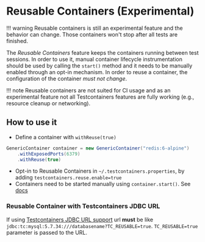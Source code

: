 # Reusable Containers (Experimental)

!!! warning 
    Reusable containers is still an experimental feature and the behavior can change.
    Those containers won't stop after all tests are finished.

The *Reusable Containers* feature keeps the containers running between test sessions. In order
to use it, manual container lifecycle instrumentation should be used by calling the `start()` method
and it needs to be manually enabled through an opt-in mechanism. In order to reuse a container, the
configuration of the container *must not change*.

!!! note
    Reusable containers are not suited for CI usage and as an experimental feature
    not all Testcontainers features are fully working (e.g., resource cleanup
    or networking).

## How to use it

* Define a container with `withReuse(true)`

```java
GenericContainer container = new GenericContainer("redis:6-alpine")
    .withExposedPorts(6379)
    .withReuse(true)
```

* Opt-in to Reusable Containers in `~/.testcontainers.properties`, by adding `testcontainers.reuse.enable=true`
* Containers need to be started manually using `container.start()`. See [docs](../../test_framework_integration/manual_lifecycle_control)

### Reusable Container with Testcontainers JDBC URL

If using [Testcontainers JDBC URL support](../../modules/databases/jdbc#database-containers-launched-via-jdbc-url-scheme)
url **must** be like `jdbc:tc:mysql:5.7.34:///databasename?TC_REUSABLE=true`. `TC_REUSABLE=true` parameter is passed to
the URL.
